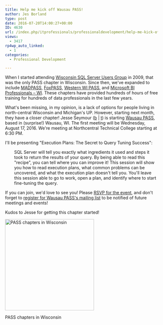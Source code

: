 ```yaml
---
title: Help me kick off Wausau PASS!
author: Jes Borland
type: post
date: 2016-07-20T14:00:27+00:00
ID: 4630
url: /index.php/itprofessionals/professionaldevelopment/help-me-kick-off-wausau-pass/
views:
  - 3417
rp4wp_auto_linked:
  - 1
categories:
  - Professional Development

---
```

When I started attending <a href="http://wisconsin.sqlpass.org/" target="_blank">Wisconsin SQL Server Users Group</a> in 2009, that was the only PASS chapter in Wisconsin. Since then, we've expanded to include <a href="http://madpass.org/" target="_blank">MADPASS</a>, <a href="http://fox.sqlpass.org/" target="_blank">FoxPASS</a>, <a href="http://westwisc.sqlpass.org/" target="_blank">Western WI PASS</a>, and <a href="http://wisconsinbi.sqlpass.org/" target="_blank">Microsoft BI Professionals – WI</a>. These chapters have provided hundreds of hours of free training for hundreds of data professionals in the last few years.

What's been missing, in my opinion, is a lack of options for people living in north-central Wisconsin and Michigan's UP. However, starting next month, they have a closer chapter! Jesse Seymour (<a href="http://www.jesseseymour.com/" target="_blank">b</a> | <a href="https://twitter.com/JesseBizInt" target="_blank">t</a>) is starting <a href="http://wausau.sqlpass.org/" target="_blank">Wausau PASS</a>, based in (surprise!) Wausau, WI. The first meeting will be Wednesday, August 17, 2016. We're meeting at Northcentral Technical College starting at 6:30 PM.

I'll be presenting "Execution Plans: The Secret to Query Tuning Success":

<p style="padding-left: 30px">
  SQL Server will tell you exactly what ingredients it used and steps it took to return the results of your query. By being able to read this "recipe", you can tell where you can improve it! This session will show you how to read execution plans, what common problems can be uncovered, and what the execution plan doesn't tell you. You'll leave this session able to go to work, open a plan, and identify where to start fine-tuning the query.
</p>

If you can join, we'd love to see you! Please <a href="https://www.eventbrite.com/e/wausaupass-august-meeting-tickets-25795334540" target="_blank">RSVP for the event</a>, and don't forget to <a href="https://www.sqlpass.org/RegisterforSQLPASS.aspx?returnurl=https://wausau.sqlpass.org/Home.aspx" target="_blank">register for Wausau PASS's mailing list</a> to be notified of future meetings and events!

Kudos to Jesse for getting this chapter started!

<div id="attachment_4632" style="width: 303px" class="wp-caption aligncenter">
  <a href="/wp-content/uploads/2016/07/WI-PASS.png"><img class="size-medium wp-image-4632" src="/wp-content/uploads/2016/07/WI-PASS-293x300.png" alt="PASS chapters in Wisconsin" width="293" height="300" srcset="/wp-content/uploads/2016/07/WI-PASS-293x300.png 293w, /wp-content/uploads/2016/07/WI-PASS.png 575w" sizes="(max-width: 293px) 100vw, 293px" /></a>
  
  <p class="wp-caption-text">
    PASS chapters in Wisconsin
  </p>
</div>